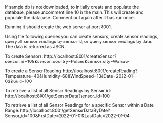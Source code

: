 If sample db is not downloaded, to initially create and populate the database, please uncomment line 10 in the main. 
This will create and populate the database. Comment out again after it has run once.

Running it should create the web server at port 8001.

Using the following queries you can create sensors, create sensor readings, query all sensor readings by sensor id, or query sensor readings by date. 
The data is returned as JSON.

To create Sensors: http://localhost:8001/createSensor?sensor_id=105&sensor_country=Poland&sensor_city=Warsaw

To create a Sensor Reading: http://localhost:8001/createReading?Temperature=40&Humidity=68&WindSpeed=13&Date=2022-01-02&uuid=100

To retrieve a list of all Sensor Readings by Sensor id: http://localhost:8001/getSensorData?sensor_id=100

To retrieve a list of all Sensor Readings for a specific Sensor within a Date Range: http://localhost:8001/getSensorDataByDate?Sensor_id=100&FirstDate=2022-01-01&LastDate=2022-01-04
